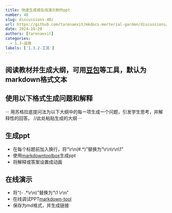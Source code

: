 ```yaml
---
title: 快速生成或在线演示制作ppt
number: 40
slug: discussions-40/
url: https://github.com/tarenaexit/mkdocs-merterial-garden/discussions/40
date: 2024-10-28
authors: [tarenaexit]
categories: 
  - 1.3-运维
labels: ['1.3.2-工具']
---
```


## 阅读教材并生成大纲，可用[豆包](https://www.doubao.com/)等工具，默认为markdown格式文本
## 使用以下格式生成问题和解释
···
用苏格拉底提问法为以下大纲中的每一项生成一个问题，引发学生思考，并解释性的回答。
//此处粘贴生成的大纲
···
## 生成ppt
- 在每个标题前加入换行，将“\r\n(#.*)”替换为“\r\n\r\n\1”
- 使用[markdowntoolbox](https://www.markdowntoolbox.com/tools/convert-to-pptx/)生成ppt
- 将解释或答案设置成动画
## 在线演示
- 将“(- .*\r\n)”替换为“\1<!-- .element: class="fragment" --> \r\n”
- 在线调试PPT[markdown-tool](https://markdown-tool.github.io/)
- 保存为md格式，并生成链接

<script src="https://giscus.app/client.js"
	data-repo="tarenaexit/mkdocs-merterial-garden"
	data-repo-id="RR_kgDOL4wNPw"
	data-mapping="number"
	data-term="40"
	data-reactions-enabled="1"
	data-emit-metadata="0"
	data-input-position="bottom"
	data-theme="light"
	data-lang="zh-CN"
	crossorigin="anonymous"
	async>
</script>
